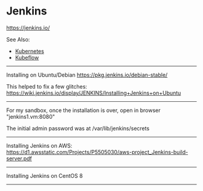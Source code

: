 # Jenkins

https://jenkins.io/


See Also:

- [Kubernetes](Kubernetes.md)
- [Kubeflow](Kubeflow.md)

---

Installing on Ubuntu/Debian
https://pkg.jenkins.io/debian-stable/

This helped to fix a few glitches:
https://wiki.jenkins.io/display/JENKINS/Installing+Jenkins+on+Ubuntu

---

For my sandbox, once the installation is over, open in browser "jenkins1.vm:8080"

The initial admin password was at /var/lib/jenkins/secrets

---

Installing Jenkins on AWS:
https://d1.awsstatic.com/Projects/P5505030/aws-project_Jenkins-build-server.pdf

---

Installing Jenkins on CentOS 8


---
